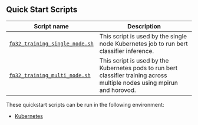 <!--- 40. Quick Start Scripts -->
## Quick Start Scripts

| Script name | Description |
|-------------|-------------|
| [`fp32_training_single_node.sh`](fp32_training_single_node.sh) | This script is used by the single node Kubernetes job to run bert classifier inference. |
| [`fp32_training_multi_node.sh`](fp32_training_multi_node.sh) | This script is used by the Kubernetes pods to run bert classifier training across multiple nodes using mpirun and horovod. |

These quickstart scripts can be run in the following environment:
* [Kubernetes](#kubernetes)

